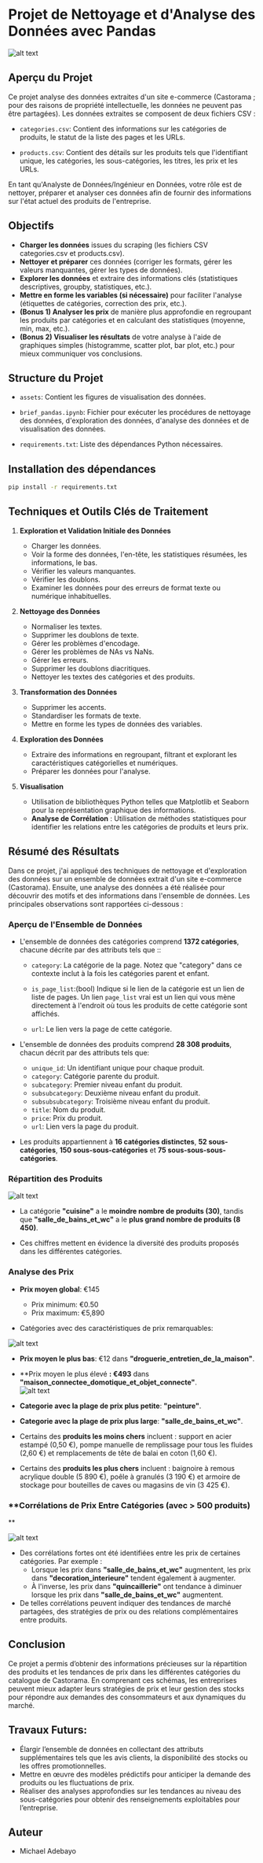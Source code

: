 
# **Projet de Nettoyage et d'Analyse des Données avec Pandas**
![alt text](assets/castorama.png)

## Aperçu du Projet

Ce projet analyse des données extraites d'un site e-commerce (Castorama ; pour des raisons de propriété intellectuelle, les données ne peuvent pas être partagées). Les données extraites se composent de deux fichiers CSV :

- `categories.csv`: Contient des informations sur les catégories de produits, le statut de la liste des pages et les URLs.

- `products.csv`: Contient des détails sur les produits tels que l'identifiant unique, les catégories, les sous-catégories, les titres, les prix et les URLs.

En tant qu'Analyste de Données/Ingénieur en Données, votre rôle est de nettoyer, préparer et analyser ces données afin de fournir des informations sur l'état actuel des produits de l'entreprise.

## Objectifs  

- **Charger les données** issues du scraping (les fichiers CSV categories.csv et products.csv). 
- **Nettoyer et préparer** ces données (corriger les formats, gérer les valeurs manquantes, gérer les types de données). 
- **Explorer les données** et extraire des informations clés (statistiques descriptives, groupby, statistiques, etc.).
- **Mettre en forme les variables (si nécessaire)**  pour faciliter l'analyse (étiquettes de catégories, correction des prix, etc.).
- **(Bonus 1) Analyser les prix** de manière plus approfondie en regroupant les produits par catégories et en calculant des statistiques (moyenne, min, max, etc.). 
- **(Bonus 2) Visualiser les résultats** de votre analyse à l'aide de graphiques simples (histogramme, scatter plot, bar plot, etc.) pour mieux communiquer vos conclusions.

## Structure du Projet

* `assets`: Contient les figures de visualisation des données.

* `brief_pandas.ipynb`: Fichier pour exécuter les procédures de nettoyage des données, d'exploration des données, d'analyse des données et de visualisation des données. 

* `requirements.txt`: Liste des dépendances Python nécessaires.

## Installation des dépendances
```bash
pip install -r requirements.txt
```

## Techniques et Outils Clés de Traitement

1. **Exploration et Validation Initiale des Données**

   - Charger les données.
   - Voir la forme des données, l'en-tête, les statistiques résumées, les informations, le bas.
   - Vérifier les valeurs manquantes.
   - Vérifier les doublons.
   - Examiner les données pour des erreurs de format texte ou numérique inhabituelles.

2. **Nettoyage des Données**

   - Normaliser les textes.
   - Supprimer les doublons de texte.
   - Gérer les problèmes d'encodage.
   - Gérer les problèmes de NAs vs NaNs.
   - Gérer les erreurs.
   - Supprimer les doublons diacritiques.
   - Nettoyer les textes des catégories et des produits.

3. **Transformation des Données**

   - Supprimer les accents.
   - Standardiser les formats de texte.
   - Mettre en forme les types de données des variables.

4. **Exploration des Données**

   - Extraire des informations en regroupant, filtrant et explorant les caractéristiques catégorielles et numériques.
   - Préparer les données pour l'analyse.

5. **Visualisation**

   - Utilisation de bibliothèques Python telles que Matplotlib et Seaborn pour la représentation graphique des informations.
   - **Analyse de Corrélation** : Utilisation de méthodes statistiques pour identifier les relations entre les catégories de produits et leurs prix.


## Résumé des Résultats

Dans ce projet, j'ai appliqué des techniques de nettoyage et d'exploration des données sur un ensemble de données extrait d'un site e-commerce (Castorama). Ensuite, une analyse des données a été réalisée pour découvrir des motifs et des informations dans l'ensemble de données. Les principales observations sont rapportées ci-dessous :

### **Aperçu de l'Ensemble de Données**

- L'ensemble de données des catégories comprend **1372 catégories**, chacune décrite par des attributs tels que ::

  - `category`: La catégorie de la page. Notez que "category" dans ce contexte inclut à la fois les catégories parent et enfant.

  - `is_page_list`:(bool) Indique si le lien de la catégorie est un lien de liste de pages. Un lien `page_list` vrai est un lien qui vous mène directement à l'endroit où tous les produits de cette catégorie sont affichés.

  - `url`: Le lien vers la page de cette catégorie.

- L'ensemble de données des produits comprend **28 308 produits**, chacun décrit par des attributs tels que:
  - `unique_id`: Un identifiant unique pour chaque produit.
  - `category`: Catégorie parente du produit.
  - `subcategory`: Premier niveau enfant du produit.
  - `subsubcategory`: Deuxième niveau enfant du produit.
  - `subsubsubcategory`: Troisième niveau enfant du produit.
  - `title`: Nom du produit.
  - `price`: Prix du produit.
  - `url`: Lien vers la page du produit.

- Les produits appartiennent à **16 catégories distinctes**, **52 sous-catégories**, **150 sous-sous-catégories** et **75 sous-sous-sous-catégories**.

### **Répartition des Produits**

![alt text](assets/number_of_products_by_category.png)

- La catégorie **"cuisine"** a le **moindre nombre de produits (30)**, tandis que **"salle_de_bains_et_wc"** a le **plus grand nombre de produits (8 450)**.

- Ces chiffres mettent en évidence la diversité des produits proposés dans les différentes catégories.

### **Analyse des Prix**

- **Prix moyen global**: €145  
  - Prix minimum: €0.50  
  - Prix maximum: €5,890

- Catégories avec des caractéristiques de prix remarquables:

![alt text](assets/mean_and_std_by_category.png)

  - **Prix moyen le plus bas**: €12 dans **"droguerie_entretien_de_la_maison"**. 

  - **Prix moyen le plus élevé **: €493** dans **"maison_connectee_domotique_et_objet_connecte"**.  
  ![alt text](assets/price_range_by_category.png)

  - **Categorie avec la plage de prix plus petite**: **"peinture"**.  
  - **Categorie avec la plage de prix plus large**: **"salle_de_bains_et_wc"**.

  - Certains des **produits les moins chers** incluent : support en acier estampé (0,50 €), pompe manuelle de remplissage pour tous les fluides (2,60 €) et remplacements de tête de balai en coton (1,60 €).

  - Certains des **produits les plus chers** incluent : baignoire à remous acrylique double (5 890 €), poêle à granulés (3 190 €) et armoire de stockage pour bouteilles de caves ou magasins de vin (3 425 €).


### **Corrélations de Prix Entre Catégories (avec > 500 produits)
**

![alt text](assets/heatmap_of_corr_matrix.png)

- Des corrélations fortes ont été identifiées entre les prix de certaines catégories. Par exemple :
  - Lorsque les prix dans **"salle_de_bains_et_wc"** augmentent, les prix dans **"decoration_interieure"** tendent également à augmenter.
  - À l'inverse, les prix dans **"quincaillerie"** ont tendance à diminuer lorsque les prix dans **"salle_de_bains_et_wc"** augmentent.
- De telles corrélations peuvent indiquer des tendances de marché partagées, des stratégies de prix ou des relations complémentaires entre produits.


## **Conclusion**

Ce projet a permis d’obtenir des informations précieuses sur la répartition des produits et les tendances de prix dans les différentes catégories du catalogue de Castorama. En comprenant ces schémas, les entreprises peuvent mieux adapter leurs stratégies de prix et leur gestion des stocks pour répondre aux demandes des consommateurs et aux dynamiques du marché.


## **Travaux Futurs**:

- Élargir l’ensemble de données en collectant des attributs supplémentaires tels que les avis clients, la disponibilité des stocks ou les offres promotionnelles.
- Mettre en œuvre des modèles prédictifs pour anticiper la demande des produits ou les fluctuations de prix.
- Réaliser des analyses approfondies sur les tendances au niveau des sous-catégories pour obtenir des renseignements exploitables pour l’entreprise.

## Auteur

- Michael Adebayo